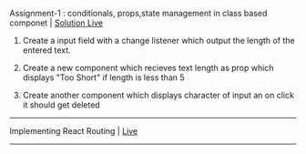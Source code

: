 Assignment-1 : conditionals, props,state management in class based componet |  [Solution Live](https://react-siddharth-a1.stackblitz.io/)


1. Create a input field with a change listener which output the length of the entered text.


2. Create a new component which recieves text length as prop which displays "Too Short" if length is less than 5 


3. Create another component which displays character of input an on click it should get deleted

------------------------------------------------------------------------------------
Implementing React Routing  | [Live](https://react-41qwsf.stackblitz.io/home)

-------------------------------------------------------
